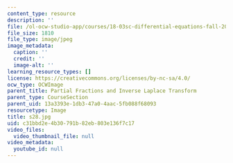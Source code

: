 ```yaml
---
content_type: resource
description: ''
file: /ol-ocw-studio-app/courses/18-03sc-differential-equations-fall-2011/c31bbd2e4b30791b82eb803e136f7c17_s28.jpg
file_size: 1810
file_type: image/jpeg
image_metadata:
  caption: ''
  credit: ''
  image-alt: ''
learning_resource_types: []
license: https://creativecommons.org/licenses/by-nc-sa/4.0/
ocw_type: OCWImage
parent_title: Partial Fractions and Inverse Laplace Transform
parent_type: CourseSection
parent_uid: 13a3393e-1db3-47a0-4aac-5fb088f68093
resourcetype: Image
title: s28.jpg
uid: c31bbd2e-4b30-791b-82eb-803e136f7c17
video_files:
  video_thumbnail_file: null
video_metadata:
  youtube_id: null
---
```

